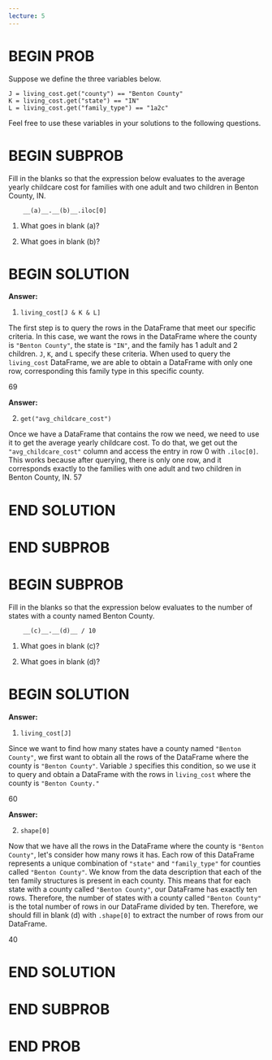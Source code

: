 ```yaml
---
lecture: 5
---
```


# BEGIN PROB

Suppose we define the three variables below.

    J = living_cost.get("county") == "Benton County"
    K = living_cost.get("state") == "IN"
    L = living_cost.get("family_type") == "1a2c"

Feel free to use these variables in your solutions to the following
questions.

# BEGIN SUBPROB

Fill in the blanks so that the expression below evaluates to the average
yearly childcare cost for families with one adult and two children in
Benton County, IN.

        __(a)__.__(b)__.iloc[0]

1.  What goes in blank (a)?

2.  What goes in blank (b)?

# BEGIN SOLUTION

**Answer:** 

1. `living_cost[J & K & L]`

The first step is to query the rows in the DataFrame that meet our specific criteria.  In this case, we want the rows in the DataFrame where the county is `"Benton County"`, the state is `"IN"`, and the family has 1 adult and 2 children.  `J`, `K`, and `L` specify these criteria. When used to query the `living_cost` DataFrame, we are able to obtain a DataFrame with only one row, corresponding this family type in this specific county.

<average>69</average>

**Answer:** 

2. `get("avg_childcare_cost")`

Once we have a DataFrame that contains the row we need, we need to use it to get the average yearly childcare cost. To do that, we get out the `"avg_childcare_cost"` column and access the entry in row 0 with `.iloc[0]`. This works because after querying, there is only one row, and it corresponds exactly to the families with one adult and two children in Benton County, IN.
<average>57</average>



# END SOLUTION

# END SUBPROB

# BEGIN SUBPROB

Fill in the blanks so that the expression below evaluates to the number
of states with a county named Benton County.

        __(c)__.__(d)__ / 10

1.  What goes in blank (c)?


2.  What goes in blank (d)?


# BEGIN SOLUTION

**Answer:** 

1. `living_cost[J]`

Since we want to find how many states have a county named `"Benton County"`, we first want to obtain all the rows of the DataFrame where the county is `"Benton County"`.  Variable `J` specifies this condition, so we use it to query and obtain a DataFrame with the rows in `living_cost` where the county is `"Benton County."`

<average>60</average>

**Answer:** 

2. `shape[0]`

Now that we have all the rows in the DataFrame where the county is `"Benton County"`, let's consider how many rows it has. Each row of this DataFrame represents a unique combination of `"state"` and `"family_type"` for counties called `"Benton County"`. We know from the data description that each of the ten family structures is present in each county. This means that for each state with a county called `"Benton County"`, our DataFrame has exactly ten rows. Therefore, the number of states with a county called `"Benton County"` is the total number of rows in our DataFrame divided by ten. Therefore, we should fill in blank (d) with `.shape[0]` to extract the number of rows from our DataFrame.

<average>40</average>


# END SOLUTION

# END SUBPROB

# END PROB
